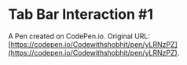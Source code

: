 # Tab Bar Interaction #1

A Pen created on CodePen.io. Original URL: [https://codepen.io/Codewithshobhit/pen/yLRNzPZ](https://codepen.io/Codewithshobhit/pen/yLRNzPZ).

